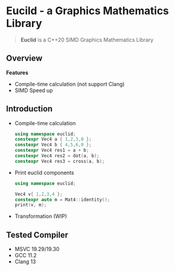 # Eucild - a Graphics Mathematics Library
> **Euclid** is a C++20 SIMD Graphics Mathematics Library

## Overview

**Features**
- Compile-time calculation (not support Clang)
- SIMD Speed up

## Introduction
- Compile-time calculation
  ```c++
  using namespace euclid;
  constexpr Vec4 a { 1,2,3,0 };
  constexpr Vec4 b { 4,5,6,0 };
  constexpr Vec4 res1 = a + b;
  constexpr Vec4 res2 = dot(a, b);
  constexpr Vec4 res3 = cross(a, b);
  ```
  
- Print euclid components
  ```c++
  using namespace euclid;

  Vec4 v{ 1,2,3,4 };
  constexpr auto m = Mat4::identity();
  print(v, m);
  ```

- Transformation (WIP)

## Tested Compiler
- MSVC 19.29/19.30
- GCC 11.2
- Clang 13
